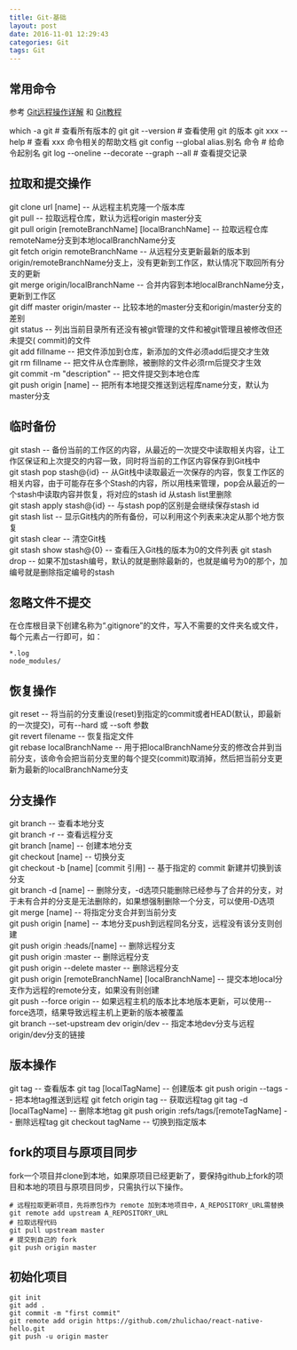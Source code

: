 ```yaml
---
title: Git-基础
layout: post
date: 2016-11-01 12:29:43
categories: Git
tags: Git
---
```


## 常用命令

参考 [Git远程操作详解](http://www.ruanyifeng.com/blog/2014/06/git_remote.html) 和 [Git教程](http://www.liaoxuefeng.com/wiki/0013739516305929606dd18361248578c67b8067c8c017b000/)

which -a git # 查看所有版本的 git
git --version # 查看使用 git 的版本
git xxx --help # 查看 xxx 命令相关的帮助文档
git config --global alias.别名 命令 # 给命令起别名
git log --oneline --decorate --graph --all # 查看提交记录

## 拉取和提交操作

git clone url [name] -- 从远程主机克隆一个版本库  
git pull -- 拉取远程仓库，默认为远程origin master分支  
git pull origin [remoteBranchName] [localBranchName] -- 拉取远程仓库remoteName分支到本地localBranchName分支  
git fetch origin remoteBranchName --  从远程分支更新最新的版本到origin/remoteBranchName分支上，没有更新到工作区，默认情况下取回所有分支的更新  
git merge origin/localBranchName --  合并内容到本地localBranchName分支，更新到工作区  
git diff master origin/master -- 比较本地的master分支和origin/master分支的差别  
git status -- 列出当前目录所有还没有被git管理的文件和被git管理且被修改但还未提交( commit)的文件  
git add fillname -- 把文件添加到仓库，新添加的文件必须add后提交才生效  
git rm fillname -- 把文件从仓库删除，被删除的文件必须rm后提交才生效    
git commit -m "description" -- 把文件提交到本地仓库  
git push origin [name] -- 把所有本地提交推送到远程库name分支，默认为master分支  

## 临时备份

git stash -- 备份当前的工作区的内容，从最近的一次提交中读取相关内容，让工作区保证和上次提交的内容一致，同时将当前的工作区内容保存到Git栈中  
git stash pop stash@{id} -- 从Git栈中读取最近一次保存的内容，恢复工作区的相关内容，由于可能存在多个Stash的内容，所以用栈来管理，pop会从最近的一个stash中读取内容并恢复，将对应的stash id 从stash list里删除  
git stash apply stash@{id} -- 与stash pop的区别是会继续保存stash id  
git stash list -- 显示Git栈内的所有备份，可以利用这个列表来决定从那个地方恢复  
git stash clear -- 清空Git栈  
git stash show stash@{0} -- 查看压入Git栈的版本为0的文件列表
git stash drop -- 如果不加stash编号，默认的就是删除最新的，也就是编号为0的那个，加编号就是删除指定编号的stash

## 忽略文件不提交

在仓库根目录下创建名称为“.gitignore”的文件，写入不需要的文件夹名或文件，每个元素占一行即可，如：
```
*.log
node_modules/
```

## 恢复操作

git reset -- 将当前的分支重设(reset)到指定的commit或者HEAD(默认，即最新的一次提交)，可有--hard 或 --soft 参数  
git revert filename -- 恢复指定文件  
git rebase localBranchName -- 用于把localBranchName分支的修改合并到当前分支，该命令会把当前分支里的每个提交(commit)取消掉，然后把当前分支更新为最新的localBranchName分支  

## 分支操作

git branch -- 查看本地分支  
git branch -r -- 查看远程分支  
git branch [name] -- 创建本地分支  
git checkout [name] -- 切换分支  
git checkout -b [name] [commit 引用] -- 基于指定的 commit 新建并切换到该分支  
git branch -d [name] -- 删除分支，-d选项只能删除已经参与了合并的分支，对于未有合并的分支是无法删除的，如果想强制删除一个分支，可以使用-D选项  
git merge [name] -- 将指定分支合并到当前分支  
git push origin [name] -- 本地分支push到远程同名分支，远程没有该分支则创建  
git push origin :heads/[name] -- 删除远程分支  
git push origin :master -- 删除远程分支  
git push origin --delete master -- 删除远程分支  
git push origin [remoteBranchName] [localBranchName] -- 提交本地local分支作为远程的remote分支，如果没有则创建  
git push --force origin -- 如果远程主机的版本比本地版本更新，可以使用--force选项，结果导致远程主机上更新的版本被覆盖  
git branch --set-upstream dev origin/dev -- 指定本地dev分支与远程origin/dev分支的链接  

## 版本操作

git tag -- 查看版本
git tag [localTagName] -- 创建版本
git push origin --tags -- 把本地tag推送到远程
git fetch origin tag <remoteTagName> -- 获取远程tag
git tag -d [localTagName] -- 删除本地tag
git push origin :refs/tags/[remoteTagName] -- 删除远程tag
git checkout tagName -- 切换到指定版本

## fork的项目与原项目同步

fork一个项目并clone到本地，如果原项目已经更新了，要保持github上fork的项目和本地的项目与原项目同步，只需执行以下操作。

```
# 远程拉取更新项目，先将原包作为 remote 加到本地项目中，A_REPOSITORY_URL需替换
git remote add upstream A_REPOSITORY_URL
# 拉取远程代码
git pull upstream master
# 提交到自己的 fork
git push origin master
```

## 初始化项目

```
git init
git add .
git commit -m "first commit"
git remote add origin https://github.com/zhulichao/react-native-hello.git
git push -u origin master
```
